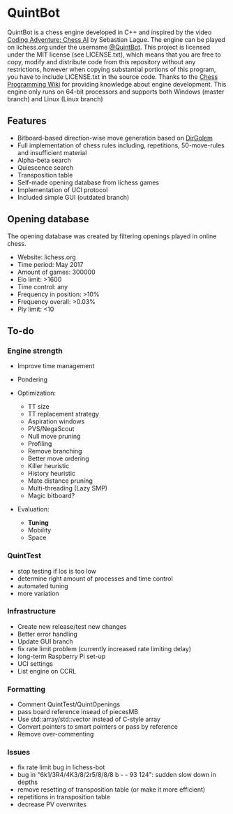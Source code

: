# QuintBot
QuintBot is a chess engine developed in C++ and inspired by the video [Coding Adventure: Chess AI](https://www.youtube.com/watch?v=U4ogK0MIzqk) by Sebastian Lague.
The engine can be played on lichess.org under the username [@QuintBot](https://lichess.org/@/QuintBot).
This project is licensed under the MIT license (see LICENSE.txt), which means that you are free to copy, modify and distribute code from this repository without any restrictions, however when copying substantial portions of this program, you have to include LICENSE.txt in the source code.
Thanks to the [Chess Programming Wiki](https://www.chessprogramming.org/Main_Page) for providing knowledge about engine development.
This engine only runs on 64-bit processors and supports both Windows (master branch) and Linux (Linux branch)

## Features
- Bitboard-based direction-wise move generation based on [DirGolem](https://www.chessprogramming.org/DirGolem)
- Full implementation of chess rules including, repetitions, 50-move-rules and insufficient material
- Alpha-beta search
- Quiescence search
- Transposition table
- Self-made opening database from lichess games
- Implementation of UCI protocol
- Included simple GUI (outdated branch)

## Opening database
The opening database was created by filtering openings played in online chess.
- Website: lichess.org
- Time period: May 2017
- Amount of games: 300000
- Elo limit: >1600
- Time control: any
- Frequency in position: >10%
- Frequency overall: >0.03%
- Ply limit: <10

## To-do
### Engine strength
- Improve time management
- Pondering
- Optimization:
	- TT size
	- TT replacement strategy
    - Aspiration windows
	- PVS/NegaScout
	- Null move pruning
	- Profiling
	- Remove branching
	- Better move ordering
	- Killer heuristic
	- History heuristic
	- Mate distance pruning
	- Multi-threading (Lazy SMP)
	- Magic bitboard?

- Evaluation:
	- **Tuning**
	- Mobility
	- Space

### QuintTest
- stop testing if los is too low
- determine right amount of processes and time control
- automated tuning
- more variation

### Infrastructure
- Create new release/test new changes
- Better error handling
- Update GUI branch
- fix rate limit problem (currently increased rate limiting delay)
- long-term Raspberry Pi set-up
- UCI settings
- List engine on CCRL

### Formatting
- Comment QuintTest/QuintOpenings
- pass board reference insead of piecesMB
- Use std::array/std::vector instead of C-style array
- Convert pointers to smart pointers or pass by reference
- Remove over-commenting

### Issues
- fix rate limit bug in lichess-bot
- bug in "6k1/3R4/4K3/8/2r5/8/8/8 b - - 93 124": sudden slow down in depths
- remove resetting of transposition table (or make it more efficient)
- repetitions in transposition table
- decrease PV overwrites